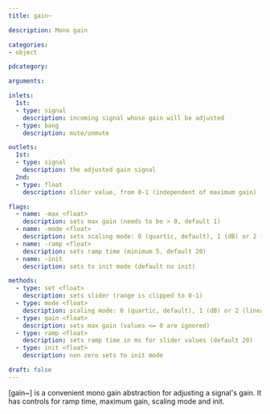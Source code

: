 ```yaml
---
title: gain~

description: Mono gain

categories:
- object

pdcategory:

arguments:

inlets:
  1st:
  - type: signal
    description: incoming signal whose gain will be adjusted
  - type: bang
    description: mute/unmute

outlets:
  1st:
  - type: signal
    description: the adjusted gain signal
  2nd:
  - type: float
    description: slider value, from 0-1 (independent of maximum gain)

flags:
  - name: -max <float>
    description: sets max gain (needs to be > 0, default 1)
  - name: -mode <float>
    description: sets scaling mode: 0 (quartic, default), 1 (dB) or 2 (linear)
  - name: -ramp <float>
    description: sets ramp time (minimum 5, default 20)
  - name: -init
    description: sets to init mode (default no init)

methods:
  - type: set <float>
    description: sets slider (range is clipped to 0-1)
  - type: mode <float>
    description: scaling mode: 0 (quartic, default), 1 (dB) or 2 (linear)
  - type: gain <float>
    description: sets max gain (values <= 0 are ignored)
  - type: ramp <float>
    description: sets ramp time in ms for slider values (default 20)
  - type: init <float>
    description: non zero sets to init mode

draft: false
---
```


[gain~] is a convenient mono gain abstraction for adjusting a signal's gain. It has controls for ramp time, maximum gain, scaling mode and init.

